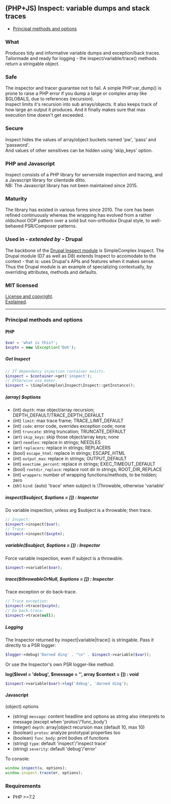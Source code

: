 ## (PHP+JS) Inspect: variable dumps and stack traces ##

- [Principal methods and options](#Principal-methods-and-options)

### What ###

Produces tidy and informative variable dumps and exception/back traces.  
Tailormade and ready for logging - the inspect/variable/trace() methods return a stringable object.

### Safe ###

The inspector and tracer guarantee not to fail.
A simple PHP:var_dump() is prone to raise a PHP error if you dump a large or complex array like $GLOBALS, due to references (recursion).  
Inspect limits it's recursion into sub arrays/objects. It also keeps track of how large an output it produces. And it finally makes sure that max execution time doesn't get exceeded.

### Secure ###

Inspect hides the values of array/object buckets named 'pw', 'pass' and 'password'.  
And values of other sensitives can be hidden using 'skip_keys' option.

### PHP and Javascript ###

Inspect consists of a PHP library for serverside inspection and tracing, and a Javascript library for clientside ditto.  
NB: The Javascript library has not been maintained since 2015.

### Maturity ###

The library has existed in various forms since 2010.
The core has been refined continuously whereas the wrapping has evolved from a rather oldschool OOP pattern over a solid but non-orthodox Drupal style, to well-behaved PSR/Composer patterns. 

### Used in - *extended by* - Drupal ###

The backbone of the [Drupal Inspect module](https://drupal.org/project/inspect) is SimpleComplex Inspect.
The Drupal module (D7 as well as D8) extends Inspect to accomodate to the context - that is: uses Drupal's APIs and features when it makes sense.  
Thus the Drupal module is an example of specializing contextually, by overriding attributes, methods and defaults.

### MIT licensed ###

[License and copyright](https://github.com/simplecomplex/inspect/blob/master/LICENSE).  
[Explained](https://tldrlegal.com/license/mit-license).

----------


### Principal methods and options ###

#### PHP ####

```PHP
$var = 'what is this?';
$xcptn = new \Exception('Doh');
```

##### Get Inspect #####
```PHP
// If dependency injection container exists.
$inspect = $container->get('inspect');
// Otherwise use maker.
$inspect = \SimpleComplex\Inspect\Inspect::getInstance();
```

##### (array) $options #####

- (int) `depth`: max object/array recursion; DEPTH_DEFAULT/TRACE_DEPTH_DEFAULT
- (int) `limit`: max trace frame; TRACE_LIMIT_DEFAULT
- (int) `code`: error code, overrides exception code; none
- (int) `truncate`: string truncation; TRUNCATE_DEFAULT
- (arr) `skip_keys`: skip those object/array keys; none
- (arr) `needles`: replace in strings; NEEDLES
- (arr) `replacers`: replace in strings; REPLACERS
- (bool) `escape_html`: replace in strings; ESCAPE_HTML
- (int) `output_max`: replace in strings; OUTPUT_DEFAULT
- (int) `exectime_percent`: replace in strings; EXEC_TIMEOUT_DEFAULT
- (bool) `rootdir_replace`: replace root dir in strings; ROOT_DIR_REPLACE
- (int) `wrappers`: number of wrapping functions/methods, to be hidden; zero
- (str) `kind`: (auto) 'trace' when subject is \Throwable, otherwise 'variable'

##### inspect($subject, $options = []) : Inspector #####

Do variable inspection, unless arg $subject is a throwable; then trace.
```PHP
// Inspect:
$inspect->inspect($var);
// Trace:
$inspect->inspect($xcptn);
```

##### variable($subject, $options = []) : Inspector #####

Force variable inspection, even if subject is a throwable.
```PHP
$inspect->variable($var);
```

##### trace($throwableOrNull, $options = []) : Inspector #####

Trace exception or do back-trace.
```PHP
// Trace exception:
$inspect->trace($xcptn);
// Do back-trace:
$inspect->trace(null);
```

##### Logging #####

The Inspector returned by inspect|variable|trace() is stringable. Pass it directly to a PSR logger:
```PHP
$logger->debug('Darned ding' . "\n" . $inspect->variable($var));
```

Or use the Inspector's own PSR logger-like method:

**log($level = 'debug', $message = '', array $context = []) : void**

```PHP
$inspect->variable($var)->log('debug', 'darned ding');
```

#### Javascript ####

(object) options

- (string) `message`: content headline and options as string also interprets to message (except when 'protos'/'func_body')
- (integer) `depth`: array|object recursion max (default 10, max 10)
- (boolean) `protos`: analyze prototypal properties too
- (boolean) `func_body`: print bodies of functions
- (string) `type`: default 'inspect'/'inspect trace'
- (string) `severity`: default 'debug'/'error'

To console:  
```javascript
window.inspect(u, options);
window.inspect.trace(er, options);
```

<!--
To server log:  
`inspect.log(u, options);`  
`inspect.traceLog(er, options);`
-->

### Requirements ###

- PHP >=7.2
